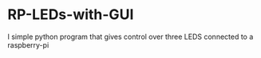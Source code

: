 # RP-LEDs-with-GUI
I simple python program that gives control over three LEDS connected to a raspberry-pi
